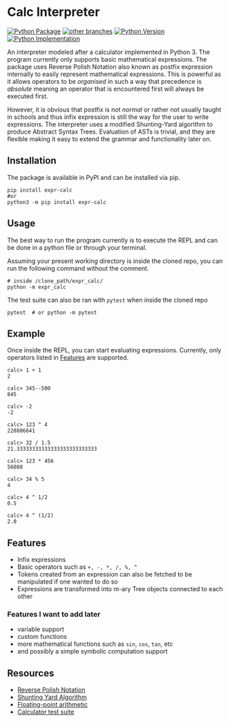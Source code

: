 # Calc Interpreter
[![Python Package](https://github.com/lestherll/calc/actions/workflows/main.yml/badge.svg)](https://github.com/lestherll/calc/actions/workflows/main.yml)
[![other branches](https://github.com/lestherll/expr_calc/actions/workflows/test_other_branch.yml/badge.svg?branch=arbitrary-precision)](https://github.com/lestherll/expr_calc/actions/workflows/test_other_branch.yml)
[![Python Version](https://img.shields.io/pypi/pyversions/expr-calc?style=plastic)](https://pypi.org/project/expr-calc/)
[![Python Implementation](https://img.shields.io/pypi/implementation/expr-calc?style=plastic&color=green)](https://python.org/downloads)

An interpreter modeled after a calculator implemented in Python 3.
The program currently only supports basic mathematical expressions.
The package uses Reverse Polish Notation also known as postfix expression
internally to easily represent mathematical expressions. This is powerful
as it allows operators to be *organised* in such a way that precedence
is *absolute* meaning an operator that is encountered first will always
be executed first.

However, it is obvious that postfix is not *normal* or rather not usually 
taught in schools and thus infix expression is still the way for the user 
to write expressions. The interpreter uses a modified Shunting-Yard algorithm
to produce Abstract Syntax Trees. Evaluation of ASTs is trivial, and they are
flexible making it easy to extend the grammar and functionality later on.

## Installation
The package is available in PyPI and can be installed via pip.
```shell
pip install expr-calc
#or
python3 -m pip install expr-calc
```

## Usage 
The best way to run the program currently is to execute the REPL and
can be done in a python file or through your terminal.

Assuming your present working directory is inside the cloned repo, you
can run the following command without the comment.
```shell
# inside /clone_path/expr_calc/
python -m expr_calc
```
The test suite can also be ran with `pytest` when inside the cloned repo
```shell
pytest  # or python -m pytest
```

## Example
Once inside the REPL, you can start evaluating expressions. Currently, 
only operators listed in [Features](#features) are supported.
```shell
calc> 1 + 1
2

calc> 345--500
845

calc> -2
-2

calc> 123 ^ 4
228886641

calc> 32 / 1.5
21.33333333333333333333333333

calc> 123 * 456
56088

calc> 34 % 5
4

calc> 4 ^ 1/2
0.5

calc> 4 ^ (1/2)
2.0
```

## Features
- Infix expressions
- Basic operators such as `+, -, *, /, %, ^`
- Tokens created from an expression can also be fetched to be manipulated if one wanted to do so
- Expressions are transformed into m-ary Tree objects connected to each other

### Features I want to add later
- variable support
- custom functions
- more mathematical functions such as `sin`, `cos`, `tan`, etc
- and possibly a simple symbolic computation support

## Resources
- [Reverse Polish Notation](https://en.wikipedia.org/wiki/Reverse_Polish_notation)
- [Shunting Yard Algorithm](https://en.wikipedia.org/wiki/Shunting-yard_algorithm)
- [Floating-point arithmetic](https://floating-point-gui.de/formats/fp/)
- [Calculator test suite](https://mozilla.github.io/calculator/test/)

